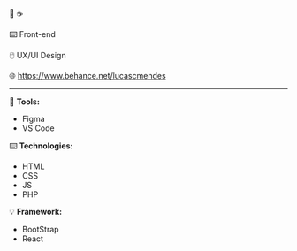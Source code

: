 :battery: :coffee:

:keyboard: Front-end

:computer_mouse: UX/UI Design 

:globe_with_meridians: https://www.behance.net/lucascmendes

------------------------------------------------------------

:wrench: <b>Tools:</b>
- Figma
- VS Code

:keyboard: <b>Technologies:</b>
- HTML
- CSS
- JS
- PHP

:bulb: <b>Framework:</b>
- BootStrap
- React


<!--
**LucasUnlimited/LucasUnlimited** is a ✨ _special_ ✨ repository because its `README.md` (this file) appears on your GitHub profile.

Here are some ideas to get you started:

- 🔭 I’m currently working on ...
- 🌱 I’m currently learning ...
- 👯 I’m looking to collaborate on ...
- 🤔 I’m looking for help with ...
- 💬 Ask me about ...
- 📫 How to reach me: ...
- 😄 Pronouns: ...
- ⚡ Fun fact: ...
-->
